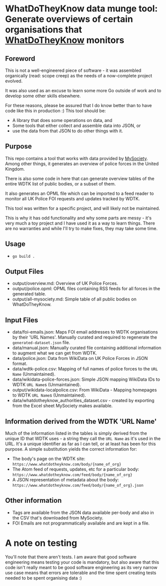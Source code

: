 # WhatDoTheyKnow data munge tool: Generate overviews of certain organisations that [WhatDoTheyKnow](https://whatdotheyknow.com) monitors

## Foreword

This is not a well-engineered piece of software - it was assembled organically (read: scope creep) as the needs of a now-complete project evolved.

It was also used as an excuse to learn some more Go outside of work and to develop some other skills elsewhere.

For these reasons, please be assured that I do know better than to have code like this in production :) This tool should be:

- A library that does some operations on data, and
- Some tools that either collect and assemble data into JSON, or
- use the data from that JSON to do other things with it.

## Purpose

This repo contains a tool that works with data provided by [MySociety](https://www.mysociety.org/). Among other things, it generates an overview of police forces in the United Kingdom.

There is also some code in here that can generate overview tables of the entire WDTK list of public bodies, or a subset of them.

It also generates an OPML file which can be imported to a feed reader to monitor all UK Police FOI requests and updates tracked by WDTK.

This tool was written for a specific project, and will likely not be maintained.

This is why it has odd functionality and why some parts are messy - it's very much a toy project and I have used it as a way to learn things. There are no warranties and while I'll try to make fixes, they may take some time.

## Usage

- `go build .`

## Output Files

- output/overview.md: Overview of UK Police Forces.
- output/police.opml: OPML files containing RSS feeds for all forces in the generated table.
- output/all-mysociety.md: Simple table of all public bodies on WhatDoTheyKnow.

## Input Files

- data/foi-emails.json: Maps FOI email addresses to WDTK organisations by their 'URL Names'. Manually curated and
  required to regenerate the `generated-dataset.json` file.
- data/manual.json: Manually curated file containing additional information to augment what we can get from WDTK.
- data/police.json: Data from WikiData on UK Police Forces in JSON format.
- data/wdtk-police.csv: Mapping of full names of police forces to the `URL Name` (Unmaintained).
- data/wikidata-police-forces.json: Simple JSON mapping WikiData IDs to WDTK `URL Name`s (Unmaintained).
- output/wikidata-localpolice.csv: From WikiData - Mapping homepages to WDTK `URL Name`s (Unmaintained).
- data/whatdotheyknow_authorities_dataset.csv - created by exporting from the Excel sheet MySociety makes available.

## Information derived from the WDTK 'URL Name'

Much of the information listed in the tables is simply derived from the unique ID that WDTK uses - a string they call the `URL Name` as it's used in the URL. It's a unique identifier as far as I can tell, or at least has been for this purpose. A simple substitution yields the correct information for:

- The body's page on the WDTK site: `https://www.whatdotheyknow.com/body/{name_of_org}`
- The Atom feed of requests, updates, etc for a particular body: `https://www.whatdotheyknow.com/feed/body/{name_of_org}`
- A JSON representation of metadata about the body: `https://www.whatdotheyknow.com/feed/body/{name_of_org}.json`

## Other information

- Tags are available from the JSON data available per-body and also in the CSV that's downloaded from MySociety.
- FOI Emails are not programmatically available and are kept in a file.

# A note on testing

You'll note that there aren't tests. I am aware that good software engineering means testing your code is mandatory, but also aware that this code isn't really meant to be good software engineering as its very narrow use case means that errors are tolerable and the time spent creating tests needed to be spent organising data :)
